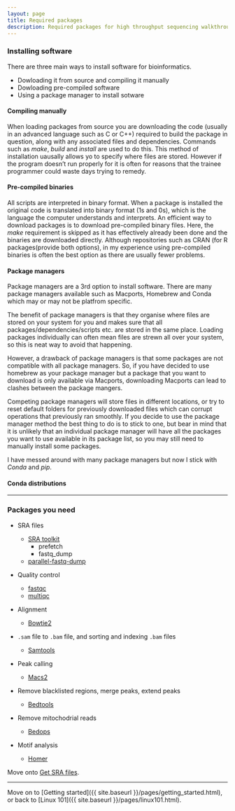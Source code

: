 ```yaml
---
layout: page
title: Required packages
description: Required packages for high throughput sequencing walkthrough
---
```


### Installing software

There are three main ways to install software for bioinformatics.

+ Dowloading it from source and compiling it manually
+ Dowloading pre-compiled software
+ Using a package manager to install sotware

#### Compiling manually

When loading packages from source you are downloading the code (usually in an advanced language such as C or C++) 
required to build the package in question, along with any associated files and dependencies. Commands such as *make*, 
*build* and *install* are used to do this. This method of installation uausally allows yo to specify 
where files are stored. However if the program doesn’t run properly for it is often for reasons that the trainee 
programmer could waste days trying to remedy. 

#### Pre-compiled binaries

All scripts are interpreted in binary format. When a package is installed the original code is translated into 
binary format (1s and 0s), which is the language the computer understands and interprets. An efficient way to 
download packages is to download pre-compiled binary files. Here, the *make* requirement is skipped as it has 
effectively already been done and the binaries are downloaded directly. Although repositories such as CRAN (for R
packages(provide both options), in my experience using pre-compiled binaries is often the best option as there 
are usually fewer problems.

#### Package managers

Package managers are a 3rd option to install software. There are many package managers available such as Macports, 
Homebrew and Conda which may or may not be platfrom specific. 

The benefit of package managers is that they organise where files are stored on your system for you and makes sure 
that all packages/dependencies/scripts etc. are stored in the same place. Loading packages individually can often 
mean files are strewn all over your system, so this is neat way to avoid that happening. 

However, a drawback of package managers is that some packages are not compatible with all package managers. So, 
if you have decided to use homebrew as your package manager but a package that you want to download is only available 
via Macports, downloading Macports can lead to clashes between the package mangers. 

Competing package managers will store files in different locations, or try to reset 
default folders for previously downloaded files which can corrupt operations that previously ran smoothly. If 
you decide to use the package manager method the best thing to do is to stick to one, but bear in mind that 
it is unlikely that an individual package manager will have all the packages you want to use available in its 
package list, so you may still need to manually install some packages. 

I have messed around with many package managers but now I stick with *Conda* and *pip*.

#### Conda distributions



***

### Packages you need

* SRA files
  * [SRA toolkit](https://trace.ncbi.nlm.nih.gov/Traces/sra/sra.cgi?view=toolkit_doc&f=std)
    * prefetch 
    * fastq_dump 
  * [parallel-fastq-dump](https://github.com/rvalieris/parallel-fastq-dump)

* Quality control
  * [fastqc](https://www.bioinformatics.babraham.ac.uk/projects/download.html#fastqc)
  * [multiqc](http://multiqc.info)

* Alignment
  * [Bowtie2](http://bowtie-bio.sourceforge.net/bowtie2/index.shtml) 

* `.sam` file to `.bam` file, and sorting and indexing `.bam` files
  * [Samtools](http://samtools.sourceforge.net)

* Peak calling
  * [Macs2](https://github.com/taoliu/MACS)

* Remove blacklisted regions, merge peaks, extend peaks
  * [Bedtools](http://bedtools.readthedocs.io/en/latest/)

* Remove mitochodrial reads
  * [Bedops](http://bedops.readthedocs.io/en/latest/)

* Motif analysis
  * [Homer](http://homer.ucsd.edu/homer/)

Move onto [Get SRA files](pages/get_sra_info.html).

***

Move on to [Getting started]({{ site.baseurl }}/pages/getting_started.html), or back 
to [Linux 101]({{ site.baseurl }}/pages/linux101.html).

